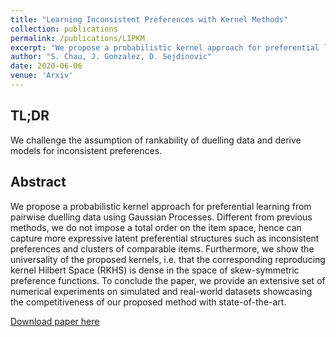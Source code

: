 ```yaml
---
title: "Learning Inconsistent Preferences with Kernel Methods"
collection: publications
permalink: /publications/LIPKM
excerpt: "We propose a probabilistic kernel approach for preferential learning from pairwise duelling data using Gaussian Processes. Different from previous methods, we do not impose a total order on the item space, hence can capture more expressive latent preferential structures such as inconsistent preferences and clusters of comparable items."
author: "S. Chau, J. Gonzalez, D. Sejdinovic"
date: 2020-06-06
venue: 'Arxiv'
---
```


## TL;DR
We challenge the assumption of rankability of duelling data and derive models for inconsistent preferences.

## Abstract
We propose a probabilistic kernel approach for preferential learning from pairwise duelling data using Gaussian Processes. Different from previous methods, we do not impose a total order on the item space, hence can capture more expressive latent preferential structures such as inconsistent preferences and clusters of comparable items. Furthermore, we show the universality of the proposed kernels, i.e. that the corresponding reproducing kernel Hilbert Space (RKHS) is dense in the space of skew-symmetric preference functions. To conclude the paper, we provide an extensive set of numerical experiments on simulated and real-world datasets showcasing the competitiveness of our proposed method with state-of-the-art.

[Download paper here](https://arxiv.org/abs/2006.03847)
